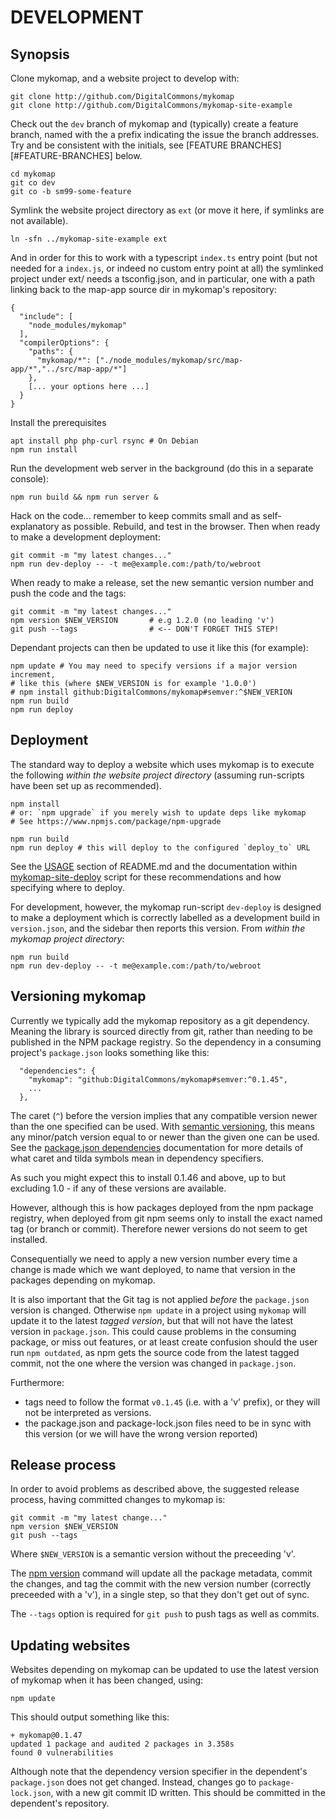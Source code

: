 # DEVELOPMENT

## Synopsis

Clone mykomap, and a website project to develop with:

    git clone http://github.com/DigitalCommons/mykomap
    git clone http://github.com/DigitalCommons/mykomap-site-example

Check out the `dev` branch of mykomap and (typically) create a feature
branch, named with the a prefix indicating the issue the branch
addresses. Try and be consistent with the initials, see [FEATURE
BRANCHES][#FEATURE-BRANCHES] below.

	cd mykomap
	git co dev
	git co -b sm99-some-feature
	
Symlink the website project directory as `ext` (or move it here, if
symlinks are not available).

	ln -sfn ../mykomap-site-example ext

And in order for this to work with a typescript `index.ts` entry point
(but not needed for a `index.js`, or indeed no custom entry point at
all) the symlinked project under ext/ needs a tsconfig.json, and in
particular, one with a path linking back to the map-app source dir in
mykomap's repository:
    
    {
      "include": [
        "node_modules/mykomap"
      ],
      "compilerOptions": {
        "paths": {
          "mykomap/*": ["./node_modules/mykomap/src/map-app/*","../src/map-app/*"]
        },
        [... your options here ...]
      }
    }


Install the prerequisites

	apt install php php-curl rsync # On Debian
	npm run install
	
Run the development web server in the background (do this in a separate console):

    npm run build && npm run server &

Hack on the code... remember to keep commits small and as
self-explanatory as possible. Rebuild, and test in the browser. Then
when ready to make a development deployment:

    git commit -m "my latest changes..."
	npm run dev-deploy -- -t me@example.com:/path/to/webroot 

When ready to make a release, set the new semantic version number and
push the code and the tags:

    git commit -m "my latest changes..."
	npm version $NEW_VERSION       # e.g 1.2.0 (no leading 'v')
	git push --tags                # <-- DON'T FORGET THIS STEP!

Dependant projects can then be updated to use it like this (for
example):

    npm update # You may need to specify versions if a major version increment,
    # like this (where $NEW_VERSION is for example '1.0.0')
    # npm install github:DigitalCommons/mykomap#semver:^$NEW_VERION 
    npm run build
	npm run deploy


## Deployment

The standard way to deploy a website which uses mykomap is to execute
the following *within the website project directory* (assuming
run-scripts have been set up as recommended).

    npm install
	# or: `npm upgrade` if you merely wish to update deps like mykomap
	# See https://www.npmjs.com/package/npm-upgrade
	
	npm run build
	npm run deploy # this will deploy to the configured `deploy_to` URL

See the [USAGE](README.md#USAGE) section of README.md and the
documentation within [mykomap-site-deploy][] script for these
recommendations and how specifying where to deploy.

For development, however, the mykomap run-script `dev-deploy` is
designed to make a deployment which is correctly labelled as a
development build in `version.json`, and the sidebar then reports this
version.  From *within the mykomap project directory*:

    npm run build
	npm run dev-deploy -- -t me@example.com:/path/to/webroot 


## Versioning mykomap

Currently we typically add the mykomap repository as a git
dependency. Meaning the library is sourced directly from git, rather
than needing to be published in the NPM package registry. So the
dependency in a consuming project's `package.json` looks something
like this:

	  "dependencies": {
		"mykomap": "github:DigitalCommons/mykomap#semver:^0.1.45",
		...
	  },

The caret (`^`) before the version implies that any compatible version
newer than the one specified can be used. With [semantic
versioning][semver], this means any minor/patch version equal to or
newer than the given one can be used.  See the [package.json
dependencies][dependencies] documentation for more details of what
caret and tilda symbols mean in dependency specifiers.

As such you might expect this to install 0.1.46 and above, up to but
excluding 1.0 - if any of these versions are available.

However, although this is how packages deployed from the npm package
registry, when deployed from git npm seems only to install the exact
named tag (or branch or commit). Therefore newer versions do not seem
to get installed.

Consequentially we need to apply a new version number every time a
change is made which we want deployed, to name that version in the
packages depending on mykomap.

It is also important that the Git tag is not applied *before* the
`package.json` version is changed. Otherwise `npm update` in a project
using `mykomap` will update it to the latest *tagged version*, but
that will not have the latest version in `package.json`. This could
cause problems in the consuming package, or miss out features, or at
least create confusion should the user run `npm outdated`, as npm gets
the source code from the latest tagged commit, not the one where the
version was changed in `package.json`.

Furthermore: 
- tags need to follow the format `v0.1.45` (i.e. with a 'v'
  prefix), or they will not be interpreted as versions.
- the package.json and package-lock.json files need to be in sync with
  this version (or we will have the wrong version reported)

## Release process

In order to avoid problems as described above, the suggested release
process, having committed changes to mykomap is:

    git commit -m "my latest change..."
	npm version $NEW_VERSION
	git push --tags
	
Where `$NEW_VERSION` is a semantic version without the preceeding 'v'.

The [npm version][version] command will update all the package
metadata, commit the changes, and tag the commit with the new version
number (correctly preceeded with a 'v'), in a single step, so that
they don't get out of sync.

The `--tags` option is required for `git push` to push tags as well as
commits.

## Updating websites

Websites depending on mykomap can be updated to use the latest version
of mykomap when it has been changed, using:

    npm update
	
This should output something like this:

    + mykomap@0.1.47
    updated 1 package and audited 2 packages in 3.358s
    found 0 vulnerabilities

Although note that the dependency version specifier in the dependent's
`package.json` does not get changed. Instead, changes go to
`package-lock.json`, with a new git commit ID written. This should be
committed in the dependent's repository.

[version]: https://docs.npmjs.com/cli-commands/version.html
[semver]: https://docs.npmjs.com/about-semantic-versioning
[dependencies]: https://docs.npmjs.com/configuring-npm/package-json#dependencies
[mykomap-site-deploy]: ./bin/mykomap-site-deploy
